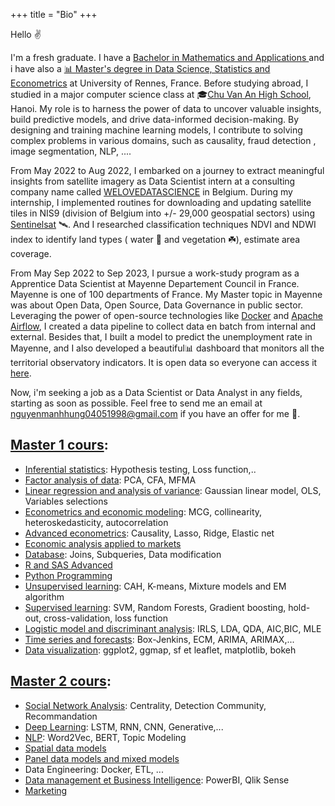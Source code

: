 +++
title = "Bio"
+++

Hello ✌️

I'm a fresh graduate. I have a [Bachelor in Mathematics and Applications ](https://math.univ-rennes.fr/licence-de-mathematiques-l3) and i have also a [📊 Master's degree in Data Science, Statistics and Econometrics](https://sites-formations.univ-rennes2.fr/master-mas/components/formation/m2-rennes1.html) at University of Rennes, France. Before studying abroad, I studied in a major computer science class at 🎓[Chu Van An High School](https://en.wikipedia.org/wiki/Chu_V%C4%83n_An_High_School,_Hanoi), Hanoi. My role is to harness the power of data to uncover valuable insights, build predictive models, and drive data-informed decision-making. By designing and training machine learning models, I contribute to solving complex problems in various domains, such as causality, fraud detection , image segmentation, NLP, ....

From May 2022 to Aug 2022, I embarked on a journey to extract meaningful insights from satellite imagery as Data Scientist intern at a consulting company name called [WELOVEDATASCIENCE](https://welovedatascience.com/) in Belgium. During my internship, I implemented routines for downloading and updating satellite tiles in NIS9 (division of Belgium into +/- 29,000 geospatial sectors) using [Sentinelsat](https://sentinelsat.readthedocs.io/en/latest/api_overview.html) 🛰️.  And I researched classification techniques NDVI and NDWI index to identify land types ( water 🥏 and vegetation ☘️), estimate area coverage.

From May Sep 2022 to Sep 2023, I pursue a work-study program as a Apprentice Data Scientist at Mayenne Departement Council in France. Mayenne is one of 100 departments of France. My Master topic in Mayenne was about Open Data, Open Source, Data Governance in public sector. Leveraging the power of open-source technologies like [Docker](https://www.docker.com/) and [Apache Airflow](https://airflow.apache.org/), I created a data pipeline to collect data en batch from internal and external. Besides that, I built a model to predict the unemployment rate in Mayenne, and I also developed a beautiful📊 dashboard that monitors all the territorial observatory indicators. It is open data so everyone can access it [here](https://data.lamayenne.fr/pages/observatoire/#population-emploi-logement-revenus).

Now, i'm seeking a job as a Data Scientist or Data Analyst in any fields, starting as soon as possible. Feel free to send me an email at [nguyenmanhhung04051998@gmail.com](mailto:nguyenmanhhung04051998@gmail.com) if you have an offer for me 🤝.

## [Master 1 cours](https://formations.univ-rennes.fr/annee/master-1-mathematiques-appliquees-statistiques-0): 
- [Inferential statistics](https://formations.univ-rennes.fr/statistique-inferentielle): Hypothesis testing, Loss function,..
- [Factor analysis of data](https://formations.univ-rennes.fr/analyse-factorielle-des-donnees): PCA, CFA, MFMA
- [Linear regression and analysis of variance](https://formations.univ-rennes.fr/regression-lineaire-et-analyse-la-variance): Gaussian linear model, OLS, Variables selections
- [Econometrics and economic modeling](https://formations.univ-rennes.fr/econometrie-et-modelisation-economique): MCG, collinearity, heteroskedasticity, autocorrelation
- [Advanced econometrics](https://formations.univ-rennes.fr/enseignement/econometrie-avancee-causalite-lasso-ridge): Causality, Lasso, Ridge, Elastic net
- [Economic analysis applied to markets](https://formations.univ-rennes.fr/analyse-economique-appliquee-aux-marches)
- [Database](https://formations.univ-rennes.fr/base-de-donnees-0): Joins,  Subqueries, Data modification
- [R and SAS Advanced](https://formations.univ-rennes.fr/logiciels-statistiques-avances)
- [Python Programming](https://formations.univ-rennes.fr/programmation-python)
- [Unsupervised learning](https://formations.univ-rennes.fr/apprentissage-non-supervise): CAH, K-means, Mixture models and EM algorithm
- [Supervised learning](https://lrouviere.github.io/page_perso/cours/apprentissage_sup.html): SVM, Random Forests, Gradient boosting, hold-out, cross-validation, loss function 
- [Logistic model and discriminant analysis](https://formations.univ-rennes.fr/modele-logistique-et-analyse-discriminante): IRLS, LDA, QDA, AIC,BIC, MLE
- [Time series and forecasts](https://formations.univ-rennes.fr/series-temporelles-avancees): Box-Jenkins, ECM, ARIMA, ARIMAX,...
- [Data visualization](https://formations.univ-rennes.fr/visualisation-des-donnees): ggplot2, ggmap, sf et leaflet, matplotlib, bokeh
## [Master 2 cours](https://sites-formations.univ-rennes2.fr/master-mas/components/formation/m2-rennes1.html):
- [Social Network Analysis](https://sites-formations.univ-rennes2.fr/master-mas/cours/M2/rennes1/analyse_reseaux_sociaux/): Centrality, Detection Community, Recommandation
- [Deep Learning](https://sites-formations.univ-rennes2.fr/master-mas/cours/M2/rennes1/deeplearning/): LSTM, RNN, CNN, Generative,...
- [NLP](https://sites-formations.univ-rennes2.fr/master-mas/cours/M2/rennes1/natural-language-processing/): Word2Vec, BERT, Topic Modeling
- [Spatial data models](https://sites-formations.univ-rennes2.fr/master-mas/cours/M2/rennes1/donnees-spatiale/)
- [Panel data models and mixed models](https://sites-formations.univ-rennes2.fr/master-mas/cours/M2/rennes1/modeles-donnees-panel-mixtes/)
- Data Engineering: Docker, ETL, ...
- [Data management et Business Intelligence](https://sites-formations.univ-rennes2.fr/master-mas/cours/M2/rennes1/data-managment-bi/): PowerBI, Qlik Sense
- [Marketing](https://sites-formations.univ-rennes2.fr/master-mas/cours/M2/rennes1/marketing/)